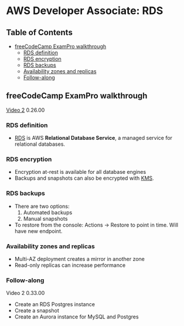 # AWS Developer Associate: RDS

## Table of Contents <!-- omit in toc -->

- [freeCodeCamp ExamPro walkthrough](#freecodecamp-exampro-walkthrough)
  - [RDS definition](#rds-definition)
  - [RDS encryption](#rds-encryption)
  - [RDS backups](#rds-backups)
  - [Availability zones and replicas](#availability-zones-and-replicas)
  - [Follow-along](#follow-along)

## freeCodeCamp ExamPro walkthrough

[Video 2](https://youtu.be/eCopK1RoyFM) 0.26.00

### RDS definition

- [RDS](https://docs.aws.amazon.com/rds/) is AWS **Relational Database Service**, a managed service for relational databases.

### RDS encryption

- Encryption at-rest is available for all database engines
- Backups and snapshots can also be encrypted with [KMS](kms.md).

### RDS backups

- There are two options:
  1. Automated backups
  2. Manual snapshots
- To restore from the console: Actions -> Restore to point in time. Will have new endpoint.

### Availability zones and replicas

- Multi-AZ deployment creates a mirror in another zone
- Read-only replicas can increase performance

### Follow-along

Video 2 0.33.00

- Create an RDS Postgres instance
- Create a snapshot
- Create an Aurora instance for MySQL and Postgres
